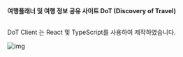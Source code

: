 **여행플래너 및 여행 정보 공유 사이트 DoT (Discovery of Travel)**
##
DoT Client 는 React 및 TypeScript를 사용하여 제작하였습니다.

![img](https://ibb.co/dKQTbjT)